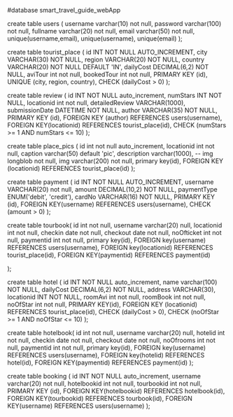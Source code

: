 #database smart_travel_guide_webApp

create table users (
	username varchar(10) not null,
	password varchar(100) not null,
	fullname varchar(20) not null,
	email varchar(50) not null,
	unique(username,email),
	unique(username),
	unique(email)
);


create table tourist_place (
    id INT NOT NULL AUTO_INCREMENT,
    city VARCHAR(30) NOT NULL,
    region VARCHAR(20) NOT NULL,
    country VARCHAR(20) NOT NULL DEFAULT 'IN',
    dailyCost DECIMAL(6,2) NOT NULL,
    aviTour int not null,
    bookedTour int not null,
    PRIMARY KEY (id),
    UNIQUE (city, region, country),
    CHECK (dailyCost > 0)
);

create table review (
    id INT NOT NULL auto_increment,
    numStars INT NOT NULL,
    locationid int not null,
    detailedReview VARCHAR(1000),
    submissionDate DATETIME NOT NULL,
    author VARCHAR(35) NOT NULL,
    PRIMARY KEY (id),
    FOREIGN KEY (author) REFERENCES users(username),
    FOREIGN KEY(locationid) REFERENCES tourist_place(id),
    CHECK (numStars >= 1 AND numStars <= 10)
);


create table place_pics (
       id int not null auto_increment,
       locationid int not null,
       caption varchar(50) default 'pic',
       description varchar(1000),
       -- img longblob not null,
       img varchar(200) not null,
       primary key(id),
       FOREIGN KEY (locationid) REFERENCES tourist_place(id)
);

create table payment (
       id INT NOT NULL AUTO_INCREMENT,
       username VARCHAR(20) not null,
       amount DECIMAL(10,2) NOT NULL,
       paymentType ENUM('debit', 'credit'),
       cardNo VARCHAR(16) NOT NULL,
       PRIMARY KEY (id),
       FOREIGN KEY(username) REFERENCES users(username),
       CHECK (amount > 0)
);


create table tourbook(
       id int not null,
       username varchar(20) null,
       locationid int not null,
       checkin date not null,
       checkout date not null,
       noOfticket int not null,
       paymentid int not null,
       primary key(id),
       FOREIGN key(username) REFERENCES users(username),
       FOREIGN key(locationid) REFERENCES tourist_place(id),
       FOREIGN KEY(paymentid) REFERENCES payment(id)

);


create table hotel (
       id INT NOT NULL auto_increment,
       name varchar(100) NOT NULL,
       dailyCost DECIMAL(6,2) NOT NULL,
       address VARCHAR(30),
       locationid INT NOT NULL,
       roomAvi int not null,
       roomBook int not null,
       noOfStar int not null,
       PRIMARY KEY(id),
       FOREIGN KEY (locationid) REFERENCES tourist_place(id),
       CHECK (dailyCost > 0),
       CHECK (noOfStar >= 1 AND noOfStar <= 10)
);

create table hotelbook(
       id int not null,
       username varchar(20) null,
       hotelid int not null,
       checkin date not null,
       checkout date not null,
       noOfrooms int not null,
       paymentid int not null,
       primary key(id),
       FOREIGN key(username) REFERENCES users(username),
       FOREIGN key(hotelid) REFERENCES hotel(id),
       FOREIGN KEY(paymentid) REFERENCES payment(id)
);

create table booking (
       id INT NOT NULL auto_increment,
       username varchar(20) not null,
       hotelbookid int not null,
       tourbookid int not null,
       PRIMARY KEY (id),
       FOREIGN KEY(hotelbookid) REFERENCES hotelbook(id),
       FOREIGN KEY(tourbookid) REFERENCES tourbook(id),
       FOREIGN KEY(username) REFERENCES users(username)
);     


